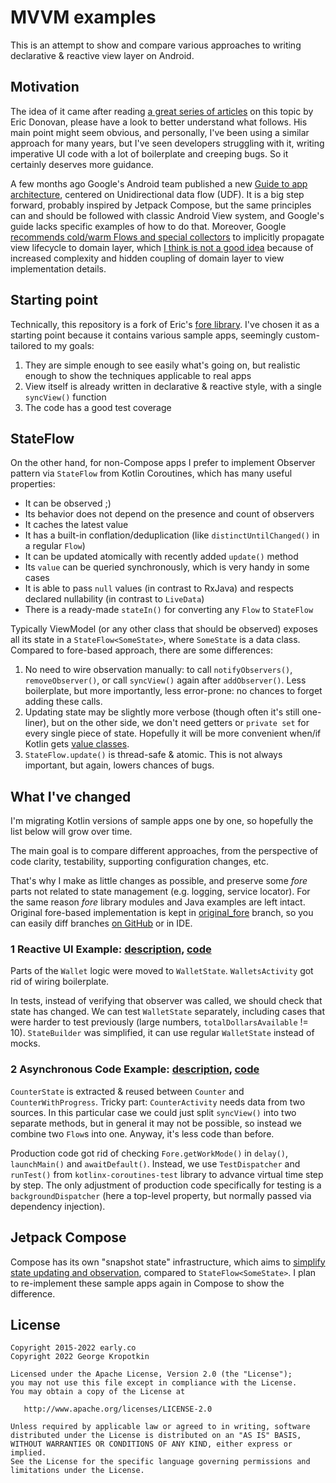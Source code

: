 # MVVM examples

This is an attempt to show and compare various approaches to writing declarative & reactive view layer on Android.

## Motivation

The idea of it came after reading [a great series of articles](https://dev.to/erdo/tutorial-spot-the-deliberate-bug-165k) on this topic by Eric Donovan, please have a look to better understand what follows. His main point might seem obvious, and personally, I've been using a similar approach for many years, but I've seen developers struggling with it, writing imperative UI code with a lot of boilerplate and creeping bugs. So it certainly deserves more guidance.

A few months ago Google's Android team published a new [Guide to app architecture](https://developer.android.com/jetpack/guide), centered on Unidirectional data flow (UDF). It is a big step forward, probably inspired by Jetpack Compose, but the same principles can and should be followed with classic Android View system, and Google's guide lacks specific examples of how to do that. Moreover, Google [recommends cold/warm Flows and special collectors](https://medium.com/androiddevelopers/a-safer-way-to-collect-flows-from-android-uis-23080b1f8bda) to implicitly propagate view lifecycle to domain layer, which [I think is not a good idea](https://gmk57.medium.com/thanks-you-have-a-very-good-point-23a394b44a66) because of increased complexity and hidden coupling of domain layer to view implementation details.

## Starting point

Technically, this repository is a fork of Eric's [fore library](https://github.com/erdo/android-fore). I've chosen it as a starting point because it contains various sample apps, seemingly custom-tailored to my goals:
1) They are simple enough to see easily what's going on, but realistic enough to show the techniques applicable to real apps
1) View itself is already written in declarative & reactive style, with a single `syncView()` function
1) The code has a good test coverage

## StateFlow

On the other hand, for non-Compose apps I prefer to implement Observer pattern via `StateFlow` from Kotlin Coroutines, which has many useful properties:
* It can be observed ;)
* Its behavior does not depend on the presence and count of observers
* It caches the latest value
* It has a built-in conflation/deduplication (like `distinctUntilChanged()` in a regular `Flow`)
* It can be updated atomically with recently added `update()` method
* Its `value` can be queried synchronously, which is very handy in some cases
* It is able to pass `null` values (in contrast to RxJava) and respects declared nullability (in contrast to `LiveData`)
* There is a ready-made `stateIn()` for converting any `Flow` to `StateFlow`

Typically ViewModel (or any other class that should be observed) exposes all its state in a `StateFlow<SomeState>`, where `SomeState` is a data class.
Compared to fore-based approach, there are some differences:
1) No need to wire observation manually: to call `notifyObservers()`, `removeObserver()`, or call `syncView()` again after `addObserver()`. Less boilerplate, but more importantly, less error-prone: no chances to forget adding these calls.
1) Updating state may be slightly more verbose (though often it's still one-liner), but on the other side, we don't need getters or `private set` for every single piece of state. Hopefully it will be more convenient when/if Kotlin gets [value classes](https://github.com/Kotlin/KEEP/blob/master/notes/value-classes.md).
1) `StateFlow.update()` is thread-safe & atomic. This is not always important, but again, lowers chances of bugs.

## What I've changed

I'm migrating Kotlin versions of sample apps one by one, so hopefully the list below will grow over time.

The main goal is to compare different approaches, from the perspective of code clarity, testability, supporting configuration changes, etc.

That's why I make as little changes as possible, and preserve some *fore* parts not related to state management (e.g. logging, service locator). For the same reason *fore* library modules and Java examples are left intact. Original fore-based implementation is kept in [original_fore](/../../tree/original_fore) branch, so you can easily diff branches [on GitHub](/../../compare/original_fore...stateflow) or in IDE.

### 1 Reactive UI Example: [description](https://erdo.github.io/android-fore/#fore-1-reactive-ui-example), [code](/example-kt-01reactiveui)

Parts of the `Wallet` logic were moved to `WalletState`. `WalletsActivity` got rid of wiring boilerplate.

In tests, instead of verifying that observer was called, we should check that state has changed. We can test `WalletState` separately, including cases that were harder to test previously (large numbers, `totalDollarsAvailable` != 10). `StateBuilder` was simplified, it can use regular `WalletState` instead of mocks.

### 2 Asynchronous Code Example: [description](https://erdo.github.io/android-fore/#fore-2-asynchronous-code-example), [code](/example-kt-02coroutine)

`CounterState` is extracted & reused between `Counter` and `CounterWithProgress`. Tricky part: `CounterActivity` needs data from two sources. In this particular case we could just split `syncView()` into two separate methods, but in general it may not be possible, so instead we combine two `Flow`s into one. Anyway, it's less code than before.

Production code got rid of checking `Fore.getWorkMode()` in `delay()`, `launchMain()` and `awaitDefault()`. Instead, we use `TestDispatcher` and `runTest()` from `kotlinx-coroutines-test` library to advance virtual time step by step. The only adjustment of production code specifically for testing is a `backgroundDispatcher` (here a top-level property, but normally passed via dependency injection).

## Jetpack Compose

Compose has its own "snapshot state" infrastructure, which aims to [simplify state updating and observation](https://dev.to/zachklipp/a-historical-introduction-to-the-compose-reactive-state-model-19j8), compared to `StateFlow<SomeState>`. I plan to re-implement these sample apps again in Compose to show the difference.

## License

    Copyright 2015-2022 early.co
    Copyright 2022 George Kropotkin

    Licensed under the Apache License, Version 2.0 (the "License");
    you may not use this file except in compliance with the License.
    You may obtain a copy of the License at

       http://www.apache.org/licenses/LICENSE-2.0

    Unless required by applicable law or agreed to in writing, software
    distributed under the License is distributed on an "AS IS" BASIS,
    WITHOUT WARRANTIES OR CONDITIONS OF ANY KIND, either express or implied.
    See the License for the specific language governing permissions and
    limitations under the License.
